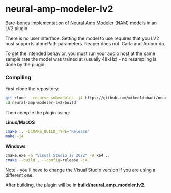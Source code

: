 # neural-amp-modeler-lv2

Bare-bones implementation of [Neural Amp Modeler](https://github.com/sdatkinson/neural-amp-modeler) (NAM) models in an LV2 plugin.

There is no user interface. Setting the model to use requires that you LV2 host supports atom:Path parameters. Reaper does not. Carla and Ardour do.

To get the intended behavior, you must run your audio host at the same sample rate the model was trained at (usually 48kHz) - no resampling is done by the plugin.

### Compiling

First clone the repository:
```bash
git clone --recurse-submodules -j4 https://github.com/mikeoliphant/neural-amp-modeler-lv2
cd neural-amp-modeler-lv2/build
```

Then compile the plugin using:

**Linux/MacOS**
```bash
cmake .. -DCMAKE_BUILD_TYPE="Release"
make -j4
```

**Windows**
```bash
cmake.exe -G "Visual Studio 17 2022" -A x64 ..
cmake --build . --config=release -j4
```

Note - you'll have to change the Visual Studio version if you are using a different one.

After building, the plugin will be in **build/neural_amp_modeler.lv2**.

